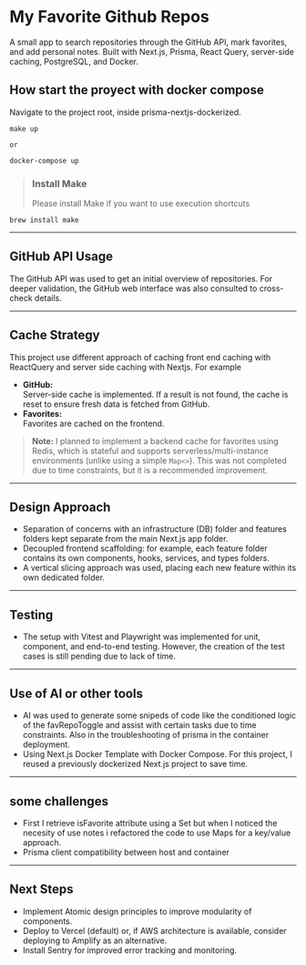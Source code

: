 # My Favorite Github Repos

A small app to search repositories through the GitHub API, mark favorites, and add personal notes. Built with Next.js, Prisma, React Query, server-side caching, PostgreSQL, and Docker.

## How start the proyect with docker compose

Navigate to the project root, inside prisma-nextjs-dockerized.

```
make up

or 

docker-compose up
```

> ### Install Make
> 
> Please install Make if you want to use execution shortcuts

```
brew install make
```

---

## GitHub API Usage

The GitHub API was used to get an initial overview of repositories. For deeper validation, the GitHub web interface was also consulted to cross-check details.

---

## Cache Strategy

This project use different approach of caching front end caching with ReactQuery and server side caching with Nextjs. For example

*   **GitHub:**  
    Server-side cache is implemented. If a result is not found, the cache is reset to ensure fresh data is fetched from GitHub.
*   **Favorites:**  
    Favorites are cached on the frontend.

> **Note:** I planned to implement a backend cache for favorites using Redis, which is stateful and supports serverless/multi-instance environments (unlike using a simple `Map<>`). This was not completed due to time constraints, but it is a recommended improvement.

---

## Design Approach

*   Separation of concerns with an infrastructure (DB) folder and features folders kept separate from the main Next.js app folder.
*   Decoupled frontend scaffolding: for example, each feature folder contains its own components, hooks, services, and types folders.
*   A vertical slicing approach was used, placing each new feature within its own dedicated folder.

---

## Testing

*   The setup with Vitest and Playwright was implemented for unit, component, and end-to-end testing. However, the creation of the test cases is still pending due to lack of time.

---

## Use of AI or other tools

*   AI was used to generate some snipeds of code like the conditioned logic of the favRepoToggle and assist with certain tasks due to time constraints. Also in the troubleshooting of prisma in the container deployment.
*   Using Next.js Docker Template with Docker Compose. For this project, I reused a previously dockerized Next.js project to save time.

---

## some challenges

*   First I retrieve isFavorite attribute using a Set but when I noticed the necesity of use notes i refactored the code to use Maps for a key/value approach.
*   Prisma client compatibility between host and container

---

## Next Steps

*   Implement Atomic design principles to improve modularity of components.
*   Deploy to Vercel (default) or, if AWS architecture is available, consider deploying to Amplify as an alternative.
*   Install Sentry for improved error tracking and monitoring.
